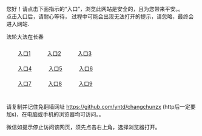 您好！请点击下面指示的“入口”，浏览此网站是安全的，且为您带来平安。。 <br/>
点击入口后，请耐心等待， 过程中可能会出现无法打开的提示，请忽略，最终会进入网站. </br>

法轮大法在长春<br/>
<div style="padding:10px"><a style="margin:20px" target="_blank" href="https://d3tt5b6ifnzn9.cloudfront.net/2Qpsp?otfnbp" id="ccLink1" rel="nofollow">入口1</a> <a target="_blank" style="margin:20px" href="https://d2ethax1e5iawm.cloudfront.net/2Qpsp?jgbtfvli" id="ccLink2" rel="nofollow">入口2</a> <a style="margin:20px" target="_blank" href="https://d3lroszg5psqhq.cloudfront.net/2Qpsp?nhbwl" id="ccLink3" rel="nofollow">入口3</a></div>

<div style="padding:10px" ><a style="margin:20px" target="_blank" href="https://d3tt5b6ifnzn9.cloudfront.net/2Qpsp?otfnbp" id="ccLink4" rel="nofollow">入口4</a> <a style="margin:20px" href="https://d2ethax1e5iawm.cloudfront.net/2Qpsp?jgbtfvli" target="_blank" id="ccLink5" rel="nofollow">入口5</a> <a style="margin:20px" href="https://d3lroszg5psqhq.cloudfront.net/2Qpsp?nhbwl" target="_blank" id="ccLink6" rel="nofollow">入口6</a></div>

<div style="padding:10px"><a style="margin:20px" target="_blank" href="https://d3tt5b6ifnzn9.cloudfront.net/2Qpsp?otfnbp" id="ccLink7" rel="nofollow">入口7</a> <a style="margin:20px" href="https://d2ethax1e5iawm.cloudfront.net/2Qpsp?jgbtfvli" target="_blank" id="ccLink8" rel="nofollow">入口8</a> <a style="margin:20px" target="_blank" href="https://d3lroszg5psqhq.cloudfront.net/2Qpsp?nhbwl" id="ccLink9" rel="nofollow">入口9</a></div>

<br/>



请复制并记住免翻墙网址 https://github.com/yntd/changchunzx (http后一定要加s)，在电脑或手机的浏览器均可访问。。<br/>

微信如提示停止访问该网页，须先点击右上角，选择浏览器打开。
